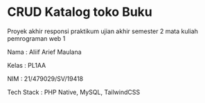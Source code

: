 # CRUD Katalog toko Buku 

Proyek akhir responsi praktikum ujian akhir semester 2 mata kuliah pemrograman web 1


Nama : Aliif Arief Maulana

Kelas : PL1AA

NIM : 21/479029/SV/19418


Tech Stack : PHP Native, MySQL, TailwindCSS